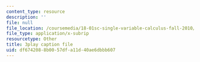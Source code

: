 ```yaml
---
content_type: resource
description: ''
file: null
file_location: /coursemedia/18-01sc-single-variable-calculus-fall-2010/df6742088b0057dfa11d40ae6dbbb607_BSAA0akmPEU.vtt
file_type: application/x-subrip
resourcetype: Other
title: 3play caption file
uid: df674208-8b00-57df-a11d-40ae6dbbb607
---
```

